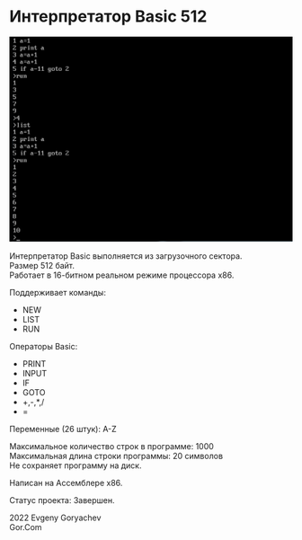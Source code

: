 # Интерпретатор Basic 512

![Screenshot1.png](Screenshot1.png)

Интерпретатор Basic выполняется из загрузочного сектора.  
Размер 512 байт.  
Работает в 16-битном реальном режиме процессора x86.

Поддерживает команды:
- NEW
- LIST
- RUN

Операторы Basic:
- PRINT
- INPUT
- IF
- GOTO
- +,-,*,/
- =

Переменные (26 штук): A-Z

Максимальное количество строк в программе: 1000  
Максимальная длина строки программы: 20 символов  
Не сохраняет программу на диск.  

Написан на Ассемблере x86.

Статус проекта: Завершен.


2022 Evgeny Goryachev  
Gor.Com 


